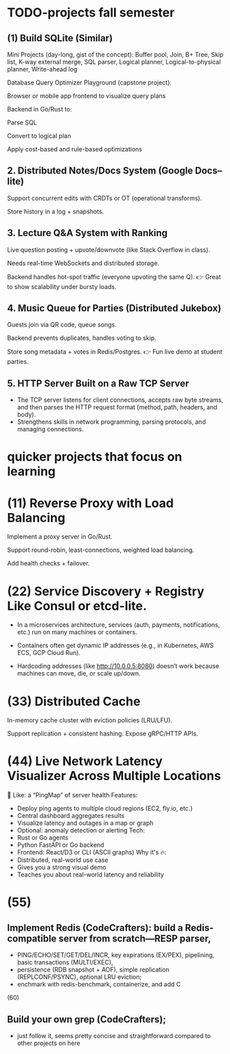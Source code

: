 # TODO-projects fall semester

## (1) Build SQLite (Similar)

Mini Projects (day-long, gist of the concept):
Buffer pool, Join, B+ Tree, Skip list, K-way external merge, SQL parser, Logical planner, Logical-to-physical planner, Write-ahead log

Database Query Optimizer Playground (capstone project):

Browser or mobile app frontend to visualize query plans

Backend in Go/Rust to:

Parse SQL

Convert to logical plan

Apply cost-based and rule-based optimizations


## 2. Distributed Notes/Docs System (Google Docs–lite)
Support concurrent edits with CRDTs or OT (operational transforms).

Store history in a log + snapshots.


## 3. Lecture Q&A System with Ranking
Live question posting + upvote/downvote (like Stack Overflow in class).

Needs real-time WebSockets and distributed storage.

Backend handles hot-spot traffic (everyone upvoting the same Q).
👉 Great to show scalability under bursty loads.

## 4. Music Queue for Parties (Distributed Jukebox)
Guests join via QR code, queue songs.

Backend prevents duplicates, handles voting to skip.

Store song metadata + votes in Redis/Postgres.
👉 Fun live demo at student parties.

## 5. HTTP Server Built on a Raw TCP Server
* The TCP server listens for client connections, accepts raw byte streams, and then parses the HTTP request format (method, path, headers, and body).
* Strengthens skills in network programming, parsing protocols, and managing connections.




# quicker projects that focus on learning

# (11) Reverse Proxy with Load Balancing
Implement a proxy server in Go/Rust.

Support round-robin, least-connections, weighted load balancing.

Add health checks + failover.

# (22) Service Discovery + Registry Like Consul or etcd-lite.
* In a microservices architecture, services (auth, payments, notifications, etc.) run on many machines or containers.

* Containers often get dynamic IP addresses (e.g., in Kubernetes, AWS ECS, GCP Cloud Run).

* Hardcoding addresses (like http://10.0.0.5:8080) doesn’t work because machines can move, die, or scale up/down.

# (33) Distributed Cache
In-memory cache cluster with eviction policies (LRU/LFU).

Support replication + consistent hashing.
Expose gRPC/HTTP APIs.


# (44) Live Network Latency Visualizer Across Multiple Locations
🧩 Like: a “PingMap” of server health
Features:
* Deploy ping agents to multiple cloud regions (EC2, fly.io, etc.)
* Central dashboard aggregates results
* Visualize latency and outages in a map or graph
* Optional: anomaly detection or alerting
Tech:
* Rust or Go agents
* Python FastAPI or Go backend
* Frontend: React/D3 or CLI (ASCII graphs)
Why it's 🔥:
* Distributed, real-world use case
* Gives you a strong visual demo
* Teaches you about real-world latency and reliability


# (55)
## Implement Redis (CodeCrafters): build a Redis-compatible server from scratch—RESP parser, 
* PING/ECHO/SET/GET/DEL/INCR, key expirations (EX/PEX), pipelining, basic transactions (MULTI/EXEC),
*  persistence (RDB snapshot + AOF), simple replication (REPLCONF/PSYNC), optional LRU eviction;
*  enchmark with redis-benchmark, containerize, and add C

(60)
## Build your own grep (CodeCrafters);
* just follow it, seems pretty concise and straightforward compared to other projects on here
